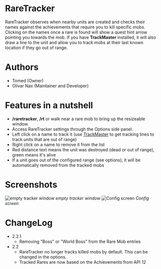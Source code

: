 # RareTracker
RareTracker observes when nearby units are created and checks their names against the achievements that require you to kill specific mobs.
Clicking on the names once a rare is found will show a quest hint arrow pointing you towards the mob.
If you have **TrackMaster** installed, it will also draw a line to the unit and allow you to track mobs at their last known location if they go out of range.

# Authors
* Tomed (Owner)
* Olivar Nax (Maintainer and Developer)

# Features in a nutshell
* **/raretracker**, **/rt** or walk near a rare mob to bring up the resizeable window.
* Access RareTracker settings through the Options side panel.
* Left click on a name to track it (use [TrackMaster](http://www.curse.com/ws-addons/wildstar/220025-track-master) to get tracking lines to track units that are out of range)
* Right click on a name to remove it from the list
* Red distance text means the unit was destroyed (dead or out of range), green means it's alive
* If a unit goes out of the configured range (see options), it will be automatically removed from the tracked mobs

# Screenshots
![empty tracker window](https://i.imgur.com/aG16w6O.png)
*empty tracker window*
![Config screen](https://i.imgur.com/sdUFEiE.png)
*Config screen*

# ChangeLog
* 2.2.1
	- Removing "Boss" or "World Boss" from the Rare Mob entries
* 2.2
    - RareTracker no longer tracks killed mobs by default. This can be changed in the options.
    - Tracked Rares are now based on the Achievements from API 12
